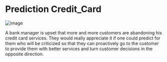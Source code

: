 # Prediction Credit_Card

![image](https://user-images.githubusercontent.com/96656252/200671081-9696db5b-28be-4403-bc99-d1a1da39d05a.png)

A bank manager is upset that more and more customers are abandoning his credit card services. They would really appreciate it if one could predict for them who will be criticized so that they can proactively go to the customer to provide them with better services and turn customer decisions in the opposite direction.
